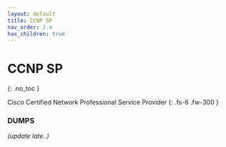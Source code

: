 ```yaml
---
layout: default
title: CCNP SP
nav_order: 2.4
has_children: true
---
```


# CCNP SP
{: .no_toc }

Cisco Certified Network Professional Service Provider
{: .fs-6 .fw-300 }

### DUMPS

*(update late..)*
